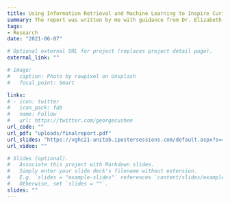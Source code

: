 ```yaml
---
title: Using Information Retrieval and Machine Learning to Inspire Curiosity Driven Learning For Children
summary: The report was written by me with guidance from Dr. Elizabeth Murnane, who mentored this project, where I worked on part of an app that can play "I Spy" games with children.
tags:
- Research
date: "2021-06-07"

# Optional external URL for project (replaces project detail page).
external_link: ""

# image:
#   caption: Photo by rawpixel on Unsplash
#   focal_point: Smart

links:
# - icon: twitter
#   icon_pack: fab
#   name: Follow
#   url: https://twitter.com/georgecushen
url_code: ""
url_pdf: "uploads/finalreport.pdf"
url_slides: "https://vghc21-anitab.ipostersessions.com/default.aspx?s=40-08-B6-AA-A5-90-64-D9-19-41-97-A1-1E-B4-CA-5C"
url_video: ""

# Slides (optional).
#   Associate this project with Markdown slides.
#   Simply enter your slide deck's filename without extension.
#   E.g. `slides = "example-slides"` references `content/slides/example-slides.md`.
#   Otherwise, set `slides = ""`.
slides: ""
---
```

